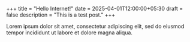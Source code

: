 +++
title = "Hello Internet!"
date = 2025-04-01T12:00:00+05:30
draft = false
description = "This is a test post."
+++

Lorem ipsum dolor sit amet, consectetur adipiscing elit, sed do eiusmod tempor incididunt ut labore et dolore magna aliqua.
